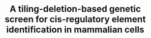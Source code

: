 ---
layout: page
title: " A tiling-deletion-based genetic screen for cis-regulatory element identification in mammalian cells"
breadcrumb: true
categories:
    - publication
## publication related information
pub:
    authors: " Yarui Diao, Rongxin Fang, Bin Li, Zhipeng Meng, Juntao Yu, Yunjiang Qiu, Kimberly C. Lin, Hui Huang, Tristin Liu, Ryan J. Marina, Inkyung Jung, Yin Shen, Kun-Liang Guan,  Bing Ren"
    journal: " Nature Methods"
    date: 2017-06
    doi:  10.1038/nmeth.4264
    volume:  14
    pages:  629--635
    number:  6
    abstract: " Millions of cis-regulatory elements are predicted to be present in the human genome, but direct evidence for their biological function is scarce. Here we report a high-throughput method, cis-regulatory element scan by tiling-deletion and sequencing (CREST-seq), for the unbiased discovery and functional assessment of cis-regulatory sequences in the genome. We used it to interrogate the 2-Mb POU5F1 locus in human embryonic stem cells, and identified 45 cis-regulatory elements. A majority of these elements have active chromatin marks, DNase hypersensitivity, and occupancy by multiple transcription factors, which confirms the utility of chromatin signatures in cis-element mapping. Notably, 17 of them are previously annotated promoters of functionally unrelated genes, and like typical enhancers, they form extensive spatial contacts with the POU5F1 promoter. These results point to the commonality of enhancer-like promoters in the human genome.,"
---